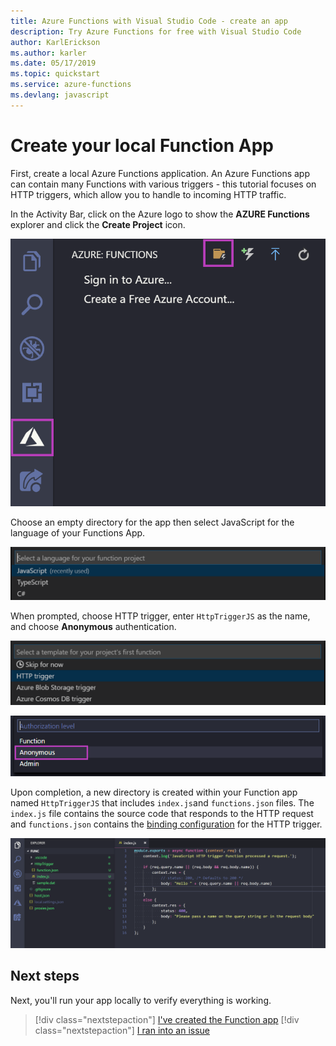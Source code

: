 ```yaml
---
title: Azure Functions with Visual Studio Code - create an app
description: Try Azure Functions for free with Visual Studio Code
author: KarlErickson
ms.author: karler
ms.date: 05/17/2019
ms.topic: quickstart
ms.service: azure-functions
ms.devlang: javascript
---
```

# Create your local Function App

First, create a local Azure Functions application. An Azure Functions app can contain many Functions with various triggers - this tutorial focuses on HTTP triggers, which allow you to handle to incoming HTTP traffic.

In the Activity Bar, click on the Azure logo to show the **AZURE Functions** explorer and click the **Create Project** icon.

![Create Local App](./media/tutorial-javascript-vscode/create-function-app-project.png)

Choose an empty directory for the app then select JavaScript for the language of your Functions App.

![Select Language](./media/tutorial-javascript-vscode/create-function-app-project-language.png)

When prompted, choose HTTP trigger, enter `HttpTriggerJS` as the name, and choose **Anonymous** authentication.

![Choose Template](./media/tutorial-javascript-vscode/create-function-choose-template.png)

![Choose Authentication](./media/tutorial-javascript-vscode/create-function-anonymous-auth.png)

Upon completion, a new directory is created within your Function app named `HttpTriggerJS` that includes `index.js`and `functions.json` files. The `index.js` file contains the source code that responds to the HTTP request and `functions.json` contains the [binding configuration](https://docs.microsoft.com/azure/azure-functions/functions-triggers-bindings) for the HTTP trigger.

![Completed Project](./media/tutorial-javascript-vscode/functions-vscode-intro.png)

## Next steps

Next, you'll run your app locally to verify everything is working.

> [!div class="nextstepaction"]
> [I've created the Function app](./tutorial-javascript-vscode-run-app.md)
> [!div class="nextstepaction"]
> [I ran into an issue](https://www.research.net/r/PWZWZ52?tutorial=node-deployment-azure-functions&step=create-app)
